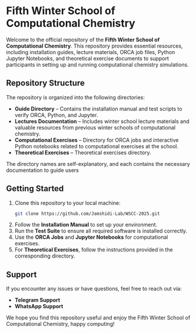 # Fifth Winter School of Computational Chemistry

Welcome to the official repository of the **Fifth Winter School of Computational Chemistry**. This repository provides essential resources, including installation guides, lecture materials, ORCA job files, Python Jupyter Notebooks, and theoretical exercise documents to support participants in setting up and running computational chemistry simulations.

## Repository Structure

The repository is organized into the following directories:

- **Guide Directory** – Contains the installation manual and test scripts to verify ORCA, Python, and Jupyter.
- **Lectures Documentation** – Includes winter school lecture materials and valuable resources from previous winter schools of computational chemistry.
- **Computational Exercises** – Directory for ORCA jobs and interactive Python notebooks related to computational exercises at the school.
- **Theoretical Exercises** – Theoretical exercises directory.

The directory names are self-explanatory, and each contains the necessary documentation to guide users

## Getting Started

1. Clone this repository to your local machine:
   ```bash
   git clone https://github.com/Jamshidi-Lab/WSCC-2025.git
   ```
2. Follow the **Installation Manual** to set up your environment.
3. Run the **Test Suite** to ensure all required software is installed correctly.
4. Use the **ORCA Jobs** and **Jupyter Notebooks** for computational exercises.
5. For **Theoretical Exercises**, follow the instructions provided in the corresponding directory.

## Support

If you encounter any issues or have questions, feel free to reach out via:
- **Telegram Support**
- **WhatsApp Support**

We hope you find this repository useful and enjoy the Fifth Winter School of Computational Chemistry, happy computing!
